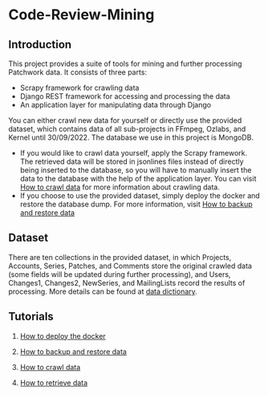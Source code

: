 # Code-Review-Mining

## Introduction

This project provides a suite of tools for mining and further processing Patchwork data. It consists of three parts:
- Scrapy framework for crawling data
- Django REST framework for accessing and processing the data
- An application layer for manipulating data through Django

You can either crawl new data for yourself or directly use the provided dataset, which contains data of all sub-projects in FFmpeg, Ozlabs, and Kernel until 30/09/2022. The database we use in this project is MongoDB.
- If you would like to crawl data yourself, apply the Scrapy framework. The retrieved data will be stored in jsonlines files instead of directly being inserted to the database, so you will have to manually insert the data to the database with the help of the application layer. You can visit [How to crawl data](https://github.com/MingzhaoLiang/code-review-mining/wiki/How-to-crawl-data) for more information about crawling data.
- If you choose to use the provided dataset, simply deploy the docker and restore the database dump. For more information, visit [How to backup and restore data](https://github.com/MingzhaoLiang/Code-Review-Mining/wiki/How-to-backup-and-restore-data)

## Dataset

There are ten collections in the provided dataset, in which Projects, Accounts, Series, Patches, and Comments store the original crawled data (some fields will be updated during further processing), and Users, Changes1, Changes2, NewSeries, and MailingLists record the results of processing. More details can be found at [data dictionary](https://github.com/MingzhaoLiang/code-review-mining/wiki/Data-dictionary).

## Tutorials

1. [How to deploy the docker](https://github.com/MingzhaoLiang/code-review-mining/wiki/How-to-deploy-the-docker)

2. [How to backup and restore data](https://github.com/MingzhaoLiang/Code-Review-Mining/wiki/How-to-backup-and-restore-data)

3. [How to crawl data](https://github.com/MingzhaoLiang/code-review-mining/wiki/How-to-crawl-data)

4. [How to retrieve data](https://github.com/MingzhaoLiang/Code-Review-Mining/wiki/How-to-retrieve-data)
